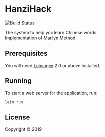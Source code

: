 # HanziHack

[![Build Status](https://travis-ci.com/hanzihack/hanzihack.svg?branch=master)](https://travis-ci.com/hanzihack/hanzihack)

The system to help you learn Chinese words.  
Implementation of [Marilyn Method][2]

## Prerequisites

You will need [Leiningen][1] 2.0 or above installed.


## Running

To start a web server for the application, run:

    lein run 

## License

Copyright © 2019

[1]: https://github.com/technomancy/leiningen
[2]: https://countryoftheblind.blogspot.com/2012/01/mnemonics-for-pronouncing-chinese.html
